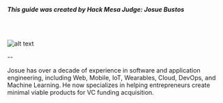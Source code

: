 <br>
<br>

***This guide was created by Hack Mesa Judge: Josue Bustos***

<br>
<br>

![alt text](https://media.licdn.com/dms/image/v2/C5603AQFURX8xVFYs-w/profile-displayphoto-shrink_200_200/profile-displayphoto-shrink_200_200/0/1635206367446?e=1752105600&v=beta&t=hJU9zc7CbDST5mY0d5FV31MW9Whq9rfqJJol2dOhhO8)

-- 

Josue has over a decade of experience in software and application engineering, including Web, Mobile, IoT, Wearables, Cloud, DevOps, and Machine Learning. He now specializes in helping entrepreneurs create minimal viable products for VC funding acquisition.
